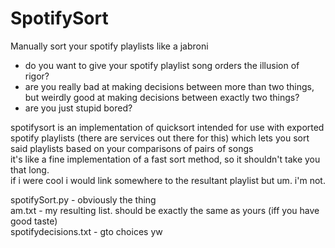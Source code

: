 # SpotifySort
Manually sort your spotify playlists like a jabroni

- do you want to give your spotify playlist song orders the illusion of rigor?  
- are you really bad at making decisions between more than two things, but weirdly good at making decisions between exactly two things?  
- are you just stupid bored?

spotifysort is an implementation of quicksort intended for use with exported spotify playlists (there are services out there for this) which lets you sort said playlists based on your comparisons of pairs of songs  
it's like a fine implementation of a fast sort method, so it shouldn't take you that long.  
if i were cool i would link somewhere to the resultant playlist but um. i'm not.

spotifySort.py - obviously the thing  
am.txt - my resulting list. should be exactly the same as yours (iff you have good taste)  
spotifydecisions.txt - gto choices yw
